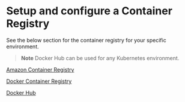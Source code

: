 
# Setup and configure a Container Registry

See the below section for the container registry for your specific environment.

> **Note** Docker Hub can be used for any Kubernetes environment.

[Amazon Container Registry](README-docker-cr-amazon.md)

[Docker Container Registry](README=docker-cr-google.md)

[Docker Hub](README-docker-hub.md)
